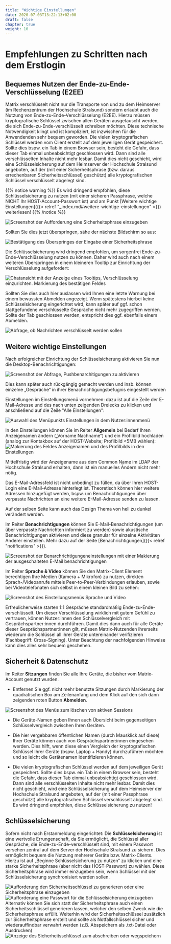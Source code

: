 ```yaml
---
title: "Wichtige Einstellungen"
date: 2020-07-03T13:22:13+02:00
draft: false
chapter: true
weight: 10
---
```

# Empfehlungen zu Schritten nach dem Erstlogin

## Bequemes Nutzen der Ende-zu-Ende-Verschlüsselung (E2EE)

Matrix verschlüsselt nicht nur die Transporte von und zu dem Heimserver (im Rechenzentrum der Hochschule Stralsund) sondern erlaubt auch die Nutzung von Ende-zu-Ende-Verschlüsselung (E2EE). Hierzu müssen kryptografische Schlüssel zwischen allen Geräten ausgetauscht werden, die sich Ende-zu-Ende-verschlüsselt schreiben möchten. Diese technische Notwendigkeit klingt und ist kompliziert, ist inzwischen für die Anwendenden sehr bequem geworden. Die vielen kryptografischen Schlüssel werden vom Client erstellt auf dem jeweiligen Gerät gespeichert. Sollte dies bspw. ein Tab in einem Browser sein, besteht die Gefahr, dass dieser Tab einmal unbeabsichtigt geschlossen wird. Dann sind alle verschlüsselten Inhalte nicht mehr lesbar. Damit dies nicht geschieht, wird eine Schlüsselsicherung auf dem Heimserver der Hochschule Stralsund angeboten, auf der (mit einer Sicherheitsphrase (bzw. daraus errechenbaren Sicherheitsschlüssel) geschützt) alle kryptografischen Schlüssel verschlüsselt abgelegt sind. 

{{% notice warning %}}
Es wird dringend empfohlen, diese Schlüsselsicherung zu nutzen (mit einer sicheren Passphrase, welche NICHT Ihr HOST-Account-Passwort ist) und am Punkt [Weitere wichtige Einstellungen]({{< relref "_index.md#weitere-wichtige-einstellungen" >}}) weiterlesen!
{{% /notice %}}
   
   ![Screenshot der Aufforderung eine Sicherheitsphrase einzugeben](/doc/images/01_Restore-Session_de.png)

Sollten Sie dies jetzt überspringen, sähe der nächste Bildschirm so aus:
   
   ![Bestätigung des Überspringes der Eingabe einer Sicherheitsphrase](/doc/images/03_Cancel-Restore_de.png)

Die Schlüsselsicherung wird dringend empfohlen, um sorgenfrei Ende-zu-Ende-Verschlüsselung nutzen zu können. Daher wird auch nach einem weiteren Überspringen in einem kleineren Tooltip zur Einrichtung der Verschlüsselung aufgefordert:
   
   ![Chatansicht mit der Anzeige eines Tooltips, Verschlüsselung einzurichten. Markierung des bestätigen Feldes](/doc/images/04_Notification_de.png)

Sollten Sie dies auch hier auslassen wird Ihnen eine letzte Warnung bei einem bewussten Abmelden angezeigt. Wenn spätestens hierbei keine Schlüsselsicherung eingerichtet wird, kann später auf ggf. schon stattgefundene verschlüsselte Gespräche nicht mehr zugegriffen werden. Sollte der Tab geschlossen werden, entspricht dies ggf. ebenfalls einem Abmelden.
   
   ![Abfrage, ob Nachrichten verschlüsselt werden sollen](/doc/images/05_Logout-Notify_de.png)

## Weitere wichtige Einstellungen

Nach erfolgreicher Einrichtung der Schlüsselsicherung aktivieren Sie nun die Desktop-Benachrichtigungen:
   
   ![Screenshot der Abfrage, Pushbenarchitigungen zu aktivieren](/doc/images/06_Enable-Notifications_de.png)

   Dies kann später auch rückgängig gemacht werden und insb. können einzelne „Gespräche“ in ihrer Benachrichtigungsbefugnis eingestellt werden

Einstellungen im Einstellungsmenü vornehmen: dazu ist auf die Zeile der E-Mail-Adresse und des nach unten zeigenden Dreiecks zu klicken und anschließend auf die Zeile "Alle Einstellungen":

![Auswahl des Menüpunkts Einstellungen in dem Nutzer:innenmenü](/doc/images/06_Settings_de.png)

In den Einstellungen können Sie im Reiter **Allgemein** bei Bedarf Ihren Anzeigenamen ändern („Vorname Nachname“) und ein Profilbild hochladen (analog zur Kontakbox auf der HOST-Website; Profilbild <5MB wählen):
![Makierung des Feldes Anzeigenamen und des Profilbilds in den Einstellungen](/doc/images/06_Settings-Names_de.png)

Mittelfristig wird der Anzeigename aus dem Common Name im LDAP der Hochschule Stralsund erhalten, dann ist ein manuelles Ändern nicht mehr nötig.

Das E-Mail-Adressfeld ist nicht unbedingt zu füllen, da über Ihren HOST-Login eine E-Mail-Adresse hinterlegt ist. Theoretisch können hier weitere Adressen hinzugefügt werden, bspw. um Benachrichtigungen über verpasste Nachrichten an eine weitere E-Mail-Adresse senden zu lassen.

Auf der selben Seite kann auch das Design Thema von hell zu dunkel verändert werden.

Im Reiter **Benachrichtigungen** können Sie E-Mail-Benachrichtigungen (um über verpasste Nachrichten informiert zu werden) sowie akustische Benachrichtigungen aktivieren und diese granular für einzelne Aktivitäten Anderer einstellen. Mehr dazu auf der Seite [Benachrichtigungen]({{< relref "notifications" >}}).

![Screenshot der Benarchrichtigungeneinstellungen mit einer Makierung der ausgeschalteten E-Mail benachrichtigungen](/doc/images/06_Settings-EMailNotify_de.png)

Im Reiter **Sprache & Video** können Sie den Matrix-Client Element berechtigen Ihre Medien (Kamera + Mikrofon) zu nutzen, direkten Sprach-/Videoanrufe mittels Peer-to-Peer-Verbindungen erlauben, sowie bei Videotelefonaten sich selbst in einem kleinen Bild zu sehen:

![Screenshot des Einstellungsmenüs Sprache und Video](/doc/images/06_Settings-Media_de.png)

Erfreulicherweise starten 1:1 Gespräche standardmäßig Ende-zu-Ende-verschlüsselt. Um dieser Verschlüsselung wirklich mit gutem Gefühl zu vertrauen, können Nutzer:innen den Schlüsselvergleich mit Gesprächspartner:innen durchführen. Damit dies dann auch für alle Geräte dieser Gesprächspartner:innen gilt, müssen Matrix-Nutzenden ihrerseits wiederum die Schlüssel all ihrer Geräte untereinander verifizieren (Fachbegriff: Cross-Signing). Unter Beachtung der nachfolgenden Hinweise kann dies alles sehr bequem geschehen.

## Sicherheit & Datenschutz
Im Reiter **Sitzungen** finden Sie alle Ihre Geräte, die bisher vom Matrix-Account genutzt wurden. 

* Entfernen Sie ggf. nicht mehr benutzte Sitzungen durch Markierung der quadratischen Box am Zeilenanfang und dem Klick auf den sich dann zeigenden roten Button **Abmelden**.
  
![Screenshot des Menüs zum löschen von aktiven Sessions](/doc/images/09_Delete-Sessions_de.png)

* Die Geräte-Namen geben Ihnen auch Übersicht beim gegenseitigen Schlüsselvergleich zwischen Ihren Geräten. 

* Die hier vergebbaren öffentlichen Namen (durch Mausklick auf diese) Ihrer Geräte können auch von Gesprächspartner:innen eingesehen werden.  Dies hilft, wenn diese einen Vergleich der kryptografischen Schlüssel Ihrer Geräte (bspw. Laptop + Handy) durchzuführen möchten und so leicht die Gerätenamen identifizieren können.

* Die vielen kryptografischen Schlüssel werden auf dem jeweiligen Gerät gespeichert. Sollte dies bspw. ein Tab in einem Browser sein, besteht die Gefahr, dass dieser Tab einmal unbeabsichtigt geschlossen wird. Dann sind alle verschlüsselten Inhalte nicht mehr lesbar. Damit dies nicht geschieht, wird eine Schlüsselsicherung auf dem Heimserver der Hochschule Stralsund angeboten, auf der (mit einer Passphrase geschützt) alle kryptografischen Schlüssel verschlüsselt abgelegt sind. Es wird dringend empfohlen, diese Schlüsselsicherung zu nutzen!

## Schlüsselsicherung 
Sofern nicht nach Erstanmeldung eingerichtet: Die **Schlüsselsicherung** ist eine wertvolle Errungenschaft, da Sie ermöglicht, die Schlüssel aller Gespräche, die Ende-zu-Ende-verschlüsselt sind, mit einem Passwort versehen zentral auf dem Server der Hochschule Stralsund zu sichern. Dies ermöglicht bequem die Nutzung mehrerer Geräte bzw. Matrix-Clients. Hierzu ist auf „Beginne Schlüsselsicherung zu nutzen“ zu klicken und eine starke Sicherheitsphrase (aber nicht das HOST-Passwort) zu wählen. Diese Sicherheitsphrase wird immer einzugeben sein, wenn Schlüssel mit der Schlüsselsicherung synchronisiert werden sollen.

![Aufforderung den Sicherheitsschlüssel zu generieren oder eine Sicherheitsphrase einzugeben](/doc/images/11_Setup-Key_de.png)
![Aufforderung eine Passwort für die Schlüsselsicherung einzugeben](/doc/images/12_Enter-Key_de.png)
Alternativ können Sie sich statt der Sicherheitsphrase auch einen Sicherheitsschlüssel generieren lassen, welcher den selben Zweck wie die Sicherheitsphrase erfüllt. Weiterhin wird der Sicherheitsschlüssel zusätzlich zur Sicherheitsphrase erstellt und sollte als Notfallschlüssel sicher und wiederauffindbar verwahrt werden (z.B. Abspeichern als .txt-Datei oder Ausdrucken) 
![Anzeige des Sicherheitsschlüssel zum abschreiben oder wegspeichern](/doc/images/13_Present-Key_de.png) 
